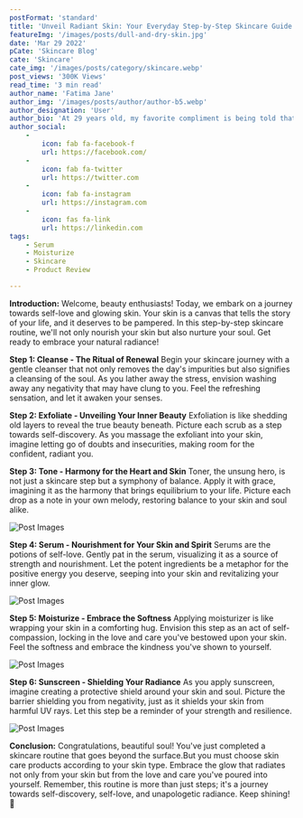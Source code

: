 ```yaml
---
postFormat: 'standard'
title: 'Unveil Radiant Skin: Your Everyday Step-by-Step Skincare Guide'
featureImg: '/images/posts/dull-and-dry-skin.jpg'
date: 'Mar 29 2022'
pCate: 'Skincare Blog'
cate: 'Skincare'
cate_img: '/images/posts/category/skincare.webp'
post_views: '300K Views'
read_time: '3 min read'
author_name: 'Fatima Jane'
author_img: '/images/posts/author/author-b5.webp'
author_designation: 'User'
author_bio: 'At 29 years old, my favorite compliment is being told that I look like my mom. Seeing myself in her image, like this daughter up top, makes me so proud of how far I’ve come, and so thankful for where I come from.'
author_social:
    -
        icon: fab fa-facebook-f
        url: https://facebook.com/
    -
        icon: fab fa-twitter
        url: https://twitter.com
    -
        icon: fab fa-instagram
        url: https://instagram.com
    - 
        icon: fas fa-link
        url: https://linkedin.com
tags: 
    - Serum
    - Moisturize
    - Skincare
    - Product Review

---
```


**Introduction:**
Welcome, beauty enthusiasts! Today, we embark on a journey towards self-love and glowing skin. Your skin is a canvas that tells the story of your life, and it deserves to be pampered. In this step-by-step skincare routine, we'll not only nourish your skin but also nurture your soul. Get ready to embrace your natural radiance!

**Step 1: Cleanse - The Ritual of Renewal**
Begin your skincare journey with a gentle cleanser that not only removes the day's impurities but also signifies a cleansing of the soul. As you lather away the stress, envision washing away any negativity that may have clung to you. Feel the refreshing sensation, and let it awaken your senses.

**Step 2: Exfoliate - Unveiling Your Inner Beauty**
Exfoliation is like shedding old layers to reveal the true beauty beneath. Picture each scrub as a step towards self-discovery. As you massage the exfoliant into your skin, imagine letting go of doubts and insecurities, making room for the confident, radiant you.

**Step 3: Tone - Harmony for the Heart and Skin**
Toner, the unsung hero, is not just a skincare step but a symphony of balance. Apply it with grace, imagining it as the harmony that brings equilibrium to your life. Picture each drop as a note in your own melody, restoring balance to your skin and soul alike.

![Post Images](/images/posts/everyday/2.jpg)

**Step 4: Serum - Nourishment for Your Skin and Spirit**
Serums are the potions of self-love. Gently pat in the serum, visualizing it as a source of strength and nourishment. Let the potent ingredients be a metaphor for the positive energy you deserve, seeping into your skin and revitalizing your inner glow.

![Post Images](/images/posts/everyday/1.jpg)

**Step 5: Moisturize - Embrace the Softness**
Applying moisturizer is like wrapping your skin in a comforting hug. Envision this step as an act of self-compassion, locking in the love and care you've bestowed upon your skin. Feel the softness and embrace the kindness you've shown to yourself.

![Post Images](/images/posts/everyday/3.jpg)

**Step 6: Sunscreen - Shielding Your Radiance**
As you apply sunscreen, imagine creating a protective shield around your skin and soul. Picture the barrier shielding you from negativity, just as it shields your skin from harmful UV rays. Let this step be a reminder of your strength and resilience.

![Post Images](/images/posts/everyday/4.jpg)

**Conclusion:**
Congratulations, beautiful soul! You've just completed a skincare routine that goes beyond the surface.But you must choose skin care products according to your skin type. Embrace the glow that radiates not only from your skin but from the love and care you've poured into yourself. Remember, this routine is more than just steps; it's a journey towards self-discovery, self-love, and unapologetic radiance. Keep shining! 🌟
